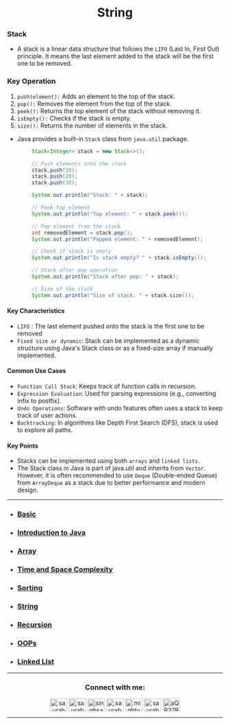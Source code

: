 <h1 align="center" > String </h1>
<p align="center" > </p>


### Stack

+ A stack is a linear data structure that follows the `LIFO` (Last In, First Out) principle. It means the last element added to the stack will be the first one to be removed.

### Key Operation
1. `push(element):` Adds an element to the top of the stack.
2. `pop():` Removes the element from the top of the stack.
3. `peek():` Returns the top element of the stack without removing it.
4. `isEmpty():` Checks if the stack is empty.
5. `size():` Returns the number of elements in the stack.

+ Java provides a built-in `Stack` class from `java.util` package.

```java
        Stack<Integer> stack = new Stack<>();

        // Push elements into the stack
        stack.push(10);
        stack.push(20);
        stack.push(30);

        System.out.println("Stack: " + stack);

        // Peek top element
        System.out.println("Top element: " + stack.peek());

        // Pop element from the stack
        int removedElement = stack.pop();
        System.out.println("Popped element: " + removedElement);

        // Check if stack is empty
        System.out.println("Is stack empty? " + stack.isEmpty());

        // Stack after pop operation
        System.out.println("Stack after pop: " + stack);

        // Size of the stack
        System.out.println("Size of stack: " + stack.size());

```

#### Key Characteristics

+ `LIFO` : The last element pushed onto the stack is the first one to be removed
+ `Fixed size or dynamic`: Stack can be implemented as a dynamic structure using Java's Stack class or as a fixed-size array if manually implemented.

#### Common Use Cases

+ `Function Call Stack`: Keeps track of function calls in recursion.
+ `Expression Evaluation`: Used for parsing expressions (e.g., converting infix to postfix).
+ `Undo Operations`: Software with undo features often uses a stack to keep track of user actions.
+ `Backtracking`: In algorithms like Depth First Search (DFS), stack is used to explore all paths.

#### Key Points

+ Stacks can be implemented using both `arrays` and `linked lists`.
+ The Stack class in Java is part of java.util and inherits from `Vector`. However, it is often recommended to use `Deque` (Double-ended Queue) from `ArrayDeque` as a stack due to better performance and modern design.




---


+ ### [Basic](https://github.com/saurabhbahadur/java-interview-questions/blob/main/Basics.md)
+ ### [Introduction to Java](https://github.com/saurabhbahadur/java-interview-questions/blob/main/JAVA/Introduction%20to%20Java.md)
+ ### [Array](https://github.com/saurabhbahadur/java-interview-questions/blob/main/Data%20Strucures/Array.md)
+ ### [Time and Space Complexity](https://github.com/saurabhbahadur/java-interview-questions/blob/main/JAVA/Time%20%26%20Space%20Complexity.md)
+ ### [Sorting](https://github.com/saurabhbahadur/java-interview-questions/blob/main/Tech%20%26%20Algo/Sorting.md)
+ ### [String](https://github.com/saurabhbahadur/java-interview-questions/blob/main/Data%20Strucures/String.md)
+ ### [Recursion](https://github.com/saurabhbahadur/java-interview-questions/blob/main/Tech%20%26%20Algo/Recursion.md)
+ ### [OOPs](https://github.com/saurabhbahadur/java-interview-questions/tree/main/OOPs)
+ ### [Linked List](https://github.com/saurabhbahadur/java-interview-questions/blob/main/Data%20Strucures/LinkedList.md)

---


<h3 align="center">Connect with me:</h3>
<p align="center">
<a href="https://twitter.com/saurabhbahadur" target="blank"><img align="center" src="https://raw.githubusercontent.com/rahuldkjain/github-profile-readme-generator/master/src/images/icons/Social/twitter.svg" alt="saurabhbahadur" height="30" width="40" /></a>
<a href="https://linkedin.com/in/saurabhbahadur" target="blank"><img align="center" src="https://raw.githubusercontent.com/rahuldkjain/github-profile-readme-generator/master/src/images/icons/Social/linked-in-alt.svg" alt="saurabhbahadur" height="30" width="40" /></a>
<a href="https://fb.com/singhsaurabhbahadur" target="blank"><img align="center" src="https://raw.githubusercontent.com/rahuldkjain/github-profile-readme-generator/master/src/images/icons/Social/facebook.svg" alt="singhsaurabhbahadur" height="30" width="40" /></a>
<a href="https://instagram.com/saurabhbahadur_" target="blank"><img align="center" src="https://raw.githubusercontent.com/rahuldkjain/github-profile-readme-generator/master/src/images/icons/Social/instagram.svg" alt="saurabhbahadur_" height="30" width="40" /></a>
<a href="https://www.youtube.com/c/mighty saur" target="blank"><img align="center" src="https://raw.githubusercontent.com/rahuldkjain/github-profile-readme-generator/master/src/images/icons/Social/youtube.svg" alt="mighty saur" height="30" width="40" /></a>
<a href="https://www.hackerrank.com/saurabhbahadur" target="blank"><img align="center" src="https://raw.githubusercontent.com/rahuldkjain/github-profile-readme-generator/master/src/images/icons/Social/hackerrank.svg" alt="saurabhbahadur" height="30" width="40" /></a>
<a href="https://discord.gg/aQR27Bg7de" target="blank"><img align="center" src="https://raw.githubusercontent.com/rahuldkjain/github-profile-readme-generator/master/src/images/icons/Social/discord.svg" alt="aQR27Bg7de" height="30" width="40" /></a>
</p>




---
